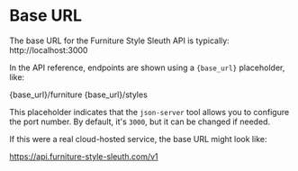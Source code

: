 

# Base URL

The base URL for the Furniture Style Sleuth API is typically: http://localhost:3000


In the API reference, endpoints are shown using a `{base_url}` placeholder, like:

{base_url}/furniture
{base_url}/styles


This placeholder indicates that the `json-server` tool allows you to configure the port number. By default, it's `3000`, but it can be changed if needed.

If this were a real cloud-hosted service, the base URL might look like:

https://api.furniture-style-sleuth.com/v1